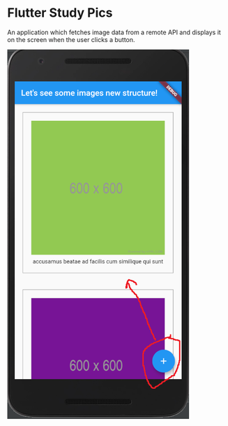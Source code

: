 # Flutter Study Pics

An application which fetches image data from a remote API and displays it on the screen when the user clicks a button.

![Screen](https://raw.githubusercontent.com/poychamp/flutter-study-pics/main/docs/img/screen.png)
